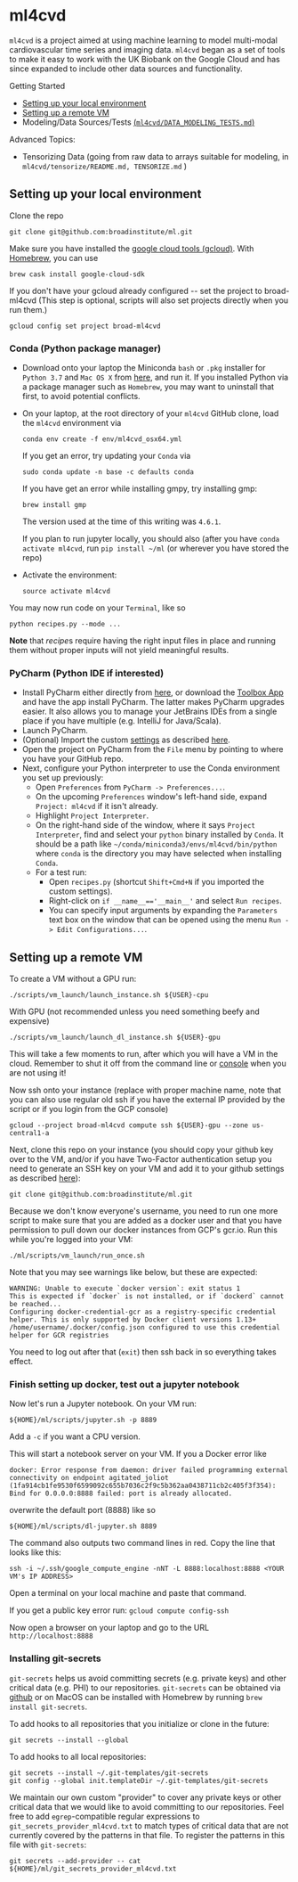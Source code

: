 # ml4cvd
`ml4cvd` is a project aimed at using machine learning to model multi-modal cardiovascular
time series and imaging data. `ml4cvd` began as a set of tools to make it easy to work
with the UK Biobank on the Google Cloud and has since expanded to include other data sources
and functionality.   


Getting Started
* [Setting up your local environment](#setting-up-your-local-environment)
* [Setting up a remote VM](#setting-up-a-remote-vm)
* Modeling/Data Sources/Tests [(`ml4cvd/DATA_MODELING_TESTS.md`)](ml4cvd/DATA_MODELING_TESTS.md)

Advanced Topics:
* Tensorizing Data (going from raw data to arrays suitable for modeling, in `ml4cvd/tensorize/README.md, TENSORIZE.md` )

## Setting up your local environment

Clone the repo
```
git clone git@github.com:broadinstitute/ml.git
```
Make sure you have installed the [google cloud tools (gcloud)](https://cloud.google.com/storage/docs/gsutil_install). With [Homebrew](https://brew.sh/), you can use
```
brew cask install google-cloud-sdk
```

If you don't have your gcloud already configured -- set the project to broad-ml4cvd (This step is optional, scripts will also set projects directly when you run them.)

```gcloud config set project broad-ml4cvd```


### Conda (Python package manager)
* Download onto your laptop the Miniconda `bash` or `.pkg` installer for `Python 3.7` and `Mac OS X`
from [here](https://conda.io/en/latest/miniconda.html), and run it. If you installed Python via a package manager
such as `Homebrew`, you may want to uninstall that first, to avoid potential conflicts.
* On your laptop, at the root directory of your `ml4cvd` GitHub clone, load the `ml4cvd` environment via
    ```
    conda env create -f env/ml4cvd_osx64.yml
    ```
    If you get an error, try updating your `Conda` via
    ```
    sudo conda update -n base -c defaults conda
    ```
    If you have get an error while installing gmpy, try installing gmp:
    ```
    brew install gmp
    ```
    The version used at the time of this writing was `4.6.1`.

    If you plan to run jupyter locally, you should also (after you have `conda activate ml4cvd`, run `pip install ~/ml` (or wherever you have stored the repo)
* Activate the environment:
    ```
    source activate ml4cvd
    ```
You may now run code on your `Terminal`, like so
```
python recipes.py --mode ...
```
**Note** that *recipe*s require having the right input files in place and running them without proper inputs will not
yield meaningful results.   

### PyCharm (Python IDE if interested)
* Install PyCharm either directly from [here](https://www.jetbrains.com/pycharm/download/#section=mac), or download
the [Toolbox App](https://www.jetbrains.com/toolbox/app/) and have the app install PyCharm. The latter makes
PyCharm upgrades easier. It also allows you to manage your JetBrains IDEs from a single place if you have multiple
(e.g. IntelliJ for Java/Scala).
* Launch PyCharm.
* (Optional) Import the custom [settings](https://drive.google.com/open?id=1YvNVgVEH-rzsCJtrJ0mCi1nyAxG8Xync) as
described [here](https://www.jetbrains.com/help/pycharm/exporting-and-importing-settings.html).
* Open the project on PyCharm from the `File` menu by pointing to where you have your GitHub repo.
* Next, configure your Python interpreter to use the Conda environment you set up previously:
    * Open `Preferences` from `PyCharm -> Preferences...`.
    * On the upcoming `Preferences` window's left-hand side, expand `Project: ml4cvd` if it isn't already.
    * Highlight `Project Interpreter`.
    * On the right-hand side of the window, where it says `Project Interpreter`, find and select your `python`
    binary installed by `Conda`. It should be a path like `~/conda/miniconda3/envs/ml4cvd/bin/python` where `conda`
    is the directory you may have selected when installing `Conda`.
    * For a test run:
        * Open `recipes.py` (shortcut `Shift+Cmd+N` if you imported the custom settings).
        * Right-click on `if __name__=='__main__'` and select `Run recipes`.
        * You can specify input arguments by expanding the `Parameters` text box on the window
         that can be opened using the menu `Run -> Edit Configurations...`.    

## Setting up a remote VM
To create a VM without a GPU run:
```
./scripts/vm_launch/launch_instance.sh ${USER}-cpu
```
With GPU (not recommended unless you need something beefy and expensive)
```
./scripts/vm_launch/launch_dl_instance.sh ${USER}-gpu
```
This will take a few moments to run, after which you will have a VM in the cloud.  Remember to shut it off from the command line or [console](https://console.cloud.google.com/compute/instances?project=broad-ml4cvd) when you are not using it!  

Now ssh onto your instance (replace with proper machine name, note that you can also use regular old ssh if you have the external IP provided by the script or if you login from the GCP console)
```
gcloud --project broad-ml4cvd compute ssh ${USER}-gpu --zone us-central1-a
```

Next, clone this repo on your instance (you should copy your github key over to the VM, and/or if you have Two-Factor authentication setup you need to generate an SSH key on your VM and add it to your github settings as described [here](https://help.github.com/articles/generating-a-new-ssh-key-and-adding-it-to-the-ssh-agent/#platform-linux)):
```
git clone git@github.com:broadinstitute/ml.git
```

Because we don't know everyone's username, you need to run one more script to make sure that you are added as a docker user and that you have permission to pull down our docker instances from GCP's gcr.io. Run this while you're logged into your VM:
```
./ml/scripts/vm_launch/run_once.sh
```

Note that you may see warnings like below, but these are expected:
```
WARNING: Unable to execute `docker version`: exit status 1
This is expected if `docker` is not installed, or if `dockerd` cannot be reached...
Configuring docker-credential-gcr as a registry-specific credential helper. This is only supported by Docker client versions 1.13+
/home/username/.docker/config.json configured to use this credential helper for GCR registries
```

You need to log out after that (`exit`) then ssh back in so everything takes effect.


### Finish setting up docker, test out a jupyter notebook
Now let's run a Jupyter notebook.  On your VM run:

```
${HOME}/ml/scripts/jupyter.sh -p 8889
```
Add a ```-c``` if you want a CPU version.

This will start a notebook server on your VM. If you a Docker error like
```
docker: Error response from daemon: driver failed programming external connectivity on endpoint agitated_joliot (1fa914cb1fe9530f6599092c655b7036c2f9c5b362aa0438711cb2c405f3f354): Bind for 0.0.0.0:8888 failed: port is already allocated.
```
overwrite the default port (8888) like so
```
${HOME}/ml/scripts/dl-jupyter.sh 8889
```
The command also outputs two command lines in red.
Copy the line that looks like this:
```
ssh -i ~/.ssh/google_compute_engine -nNT -L 8888:localhost:8888 <YOUR VM's IP ADDRESS>
```
Open a terminal on your local machine and paste that command.  

If you get a public key error run: `gcloud compute config-ssh`

Now open a browser on your laptop and go to the URL `http://localhost:8888`


### Installing git-secrets

```git-secrets``` helps us avoid committing secrets (e.g. private keys) and other critical data (e.g. PHI) to our 
repositories. ```git-secrets``` can be obtained via [github](https://github.com/awslabs/git-secrets) or on MacOS can be 
installed with Homebrew by running ```brew install git-secrets```. 

To add hooks to all repositories that you initialize or clone in the future:

```git secrets --install --global```

To add hooks to all local repositories:

```
git secrets --install ~/.git-templates/git-secrets
git config --global init.templateDir ~/.git-templates/git-secrets
```

We maintain our own custom "provider" to cover any private keys or other critical data that we would like to avoid 
committing to our repositories. Feel free to add ```egrep```-compatible regular expressions to 
```git_secrets_provider_ml4cvd.txt``` to match types of critical data that are not currently covered by the patterns in that 
file. To register the patterns in this file with ```git-secrets```:

```
git secrets --add-provider -- cat ${HOME}/ml/git_secrets_provider_ml4cvd.txt
```
